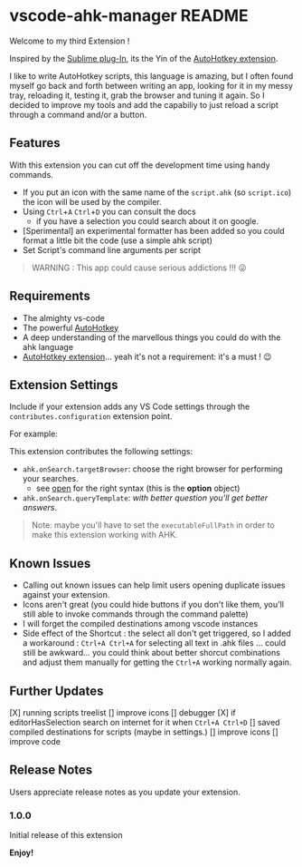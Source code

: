 # vscode-ahk-manager README

Welcome to my third Extension !

Inspired by the [Sublime plug-In](https://github.com/ahkscript/SublimeAutoHotkey),
its the Yin of the [AutoHotkey extension](https://github.com/stef-levesque/vscode-autohotkey).

I like to write AutoHotkey scripts, this language is amazing, but I often found myself go back and forth between writing an app, looking for it in my messy tray, reloading it, testing it, grab the browser and tuning it again. So I decided to improve my tools and add the capabiliy to just reload a script through a command and/or a button.

## Features

With this extension you can cut off the development time using handy commands.

* If you put an icon with the same name of the `script.ahk` (so `script.ico`) the icon will be used by the compiler.
* Using `Ctrl`+`A` `Ctrl`+`D` you can consult the docs
  * if you have a selection you could search about it on google.
* [Sperimental] an experimental formatter has been added so you could format a little bit the code (use a simple ahk script)
* Set Script's command line arguments per script

> WARNING : This app could cause serious addictions !!! 😜

## Requirements

* The almighty vs-code
* The powerful [AutoHotkey](https://www.autohotkey.com/)
* A deep understanding of the marvellous things you could do with the ahk language
* [AutoHotkey extension](https://github.com/stef-levesque/vscode-autohotkey)... yeah it's not a requirement: it's a must ! 😉

## Extension Settings

Include if your extension adds any VS Code settings through the `contributes.configuration` extension point.

For example:

This extension contributes the following settings:

* `ahk.onSearch.targetBrowser`: choose the right browser for performing your searches.
  * see [open](https://github.com/sindresorhus/open) for the right syntax (this is the **option** object)
* `ahk.onSearch.queryTemplate`: *with better question you'll get better answers*.

> Note: maybe you'll have to set the `executableFullPath` in order to make this extension working with AHK.

## Known Issues

* Calling out known issues can help limit users opening duplicate issues against your extension.
* Icons aren't great (you could hide buttons if you don't like them, you'll still able to invoke commands through the command palette)
* I will forget the compiled destinations among vscode instances
* Side effect of the Shortcut : the select all don't get triggered, so I added a workaround : `Ctrl+A Ctrl+A` for selecting all text in .ahk files ... could still be awkward... you could think about better shorcut combinations and adjust them manually for getting the `Ctrl+A` working normally again.

## Further Updates

[X] running scripts treelist
    [] improve icons
[] debugger
[X] if editorHasSelection search on internet for it when `Ctrl+A Ctrl+D`
[] saved compiled destinations for scripts (maybe in settings.)
[] improve icons
[] improve code

## Release Notes

Users appreciate release notes as you update your extension.

### 1.0.0

Initial release of this extension

**Enjoy!**
